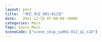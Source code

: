 ```yaml
---
layout: post
title:  "메인_회상_001~012장"
date:   2021-12-10 07:00:00 +0000
categories: Main
Tags: Story Main
SceneCode: ["scene_skip_cp001-012_q1_s10"]
---
```

